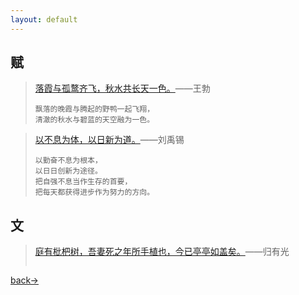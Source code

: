 ```yaml
---
layout: default
---
```


## 赋

> [落霞与孤鹜齐飞，秋水共长天一色。](./shangxi/fu/滕王阁序.html)——王勃
>
> ```
> 飘落的晚霞与腾起的野鸭一起飞翔，
> 清澈的秋水与碧蓝的天空融为一色。
> ```



> [以不息为体，以日新为道。](./shangxi/fu/问大钧赋.html)——刘禹锡
>
> ```
> 以勤奋不息为根本，
> 以日日创新为途径。
> 把自强不息当作生存的首要，
> 把每天都获得进步作为努力的方向。
> ```



## 文

> [庭有枇杷树，吾妻死之年所手植也，今已亭亭如盖矣。](./shangxi/wen/项脊轩志.html)——归有光
>
> ```
> 
> ```



[back→](https://xiangblq.github.io/wenzhai/pages/shiwen/shiwen.html)

